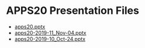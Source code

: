 <!--
This is a machine generated file, and should not be edited, as it will be overwritten with future updates.
-->

# APPS20 Presentation Files

- [apps20.pptx](http://cdn.tailwindtraders.com/assets/apps/apps20/apps20.pptx)
- [apps20-2019-11_Nov-04.pptx](http://cdn.tailwindtraders.com/assets/apps/apps20/apps20-2019-11_Nov-04.pptx)
- [apps20-2019-10_Oct-24.pptx](http://cdn.tailwindtraders.com/assets/apps/apps20/apps20-2019-10_Oct-24.pptx)


